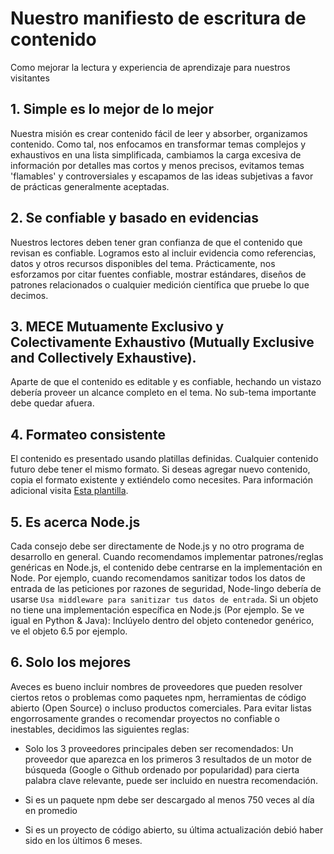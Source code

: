# Nuestro manifiesto de escritura de contenido

Como mejorar la lectura y experiencia de aprendizaje para nuestros visitantes

## 1. Simple es lo mejor de lo mejor

Nuestra misión es crear contenido fácil de leer y absorber, organizamos contenido. Como tal, nos enfocamos en transformar temas complejos y exhaustivos en una lista simplificada, cambiamos la carga excesiva de información por detalles mas cortos y menos precisos, evitamos temas 'flamables' y controversiales y escapamos de las ideas subjetivas a favor de prácticas generalmente aceptadas.

## 2. Se confiable y basado en evidencias

Nuestros lectores deben tener gran confianza de que el contenido que revisan es confiable. Logramos esto al incluir evidencia como referencias, datos y otros recursos disponibles del tema. Prácticamente, nos esforzamos por citar fuentes confiable, mostrar estándares, diseños de patrones relacionados o cualquier medición científica que pruebe lo que decimos.

## 3. MECE Mutuamente Exclusivo y Colectivamente Exhaustivo (Mutually Exclusive and Collectively Exhaustive).

Aparte de que el contenido es editable y es confiable, hechando un vistazo debería proveer un alcance completo en el tema. No sub-tema importante debe quedar afuera.

## 4. Formateo consistente

El contenido es presentado usando platillas definidas. Cualquier contenido futuro debe tener el mismo formato. Si deseas agregar nuevo contenido, copia el formato existente y extiéndelo como necesites. Para información adicional visita [Esta plantilla](https://github.com/goldbergyoni/nodebestpractices/blob/master/sections/template.md).

## 5. Es acerca Node.js

Cada consejo debe ser directamente de Node.js y no otro programa de desarrollo en general. Cuando recomendamos implementar patrones/reglas genéricas en Node.js, el contenido debe centrarse en la implementación en Node. Por ejemplo, cuando recomendamos sanitizar todos los datos de entrada de las peticiones por razones de seguridad, Node-lingo debería de usarse `Usa middleware para sanitizar tus datos de entrada`. Si un objeto no tiene una implementación específica en Node.js (Por ejemplo. Se ve igual en Python & Java): Inclúyelo dentro del objeto contenedor genérico, ve el objeto 6.5 por ejemplo.

## 6. Solo los mejores

Aveces es bueno incluir nombres de proveedores que pueden resolver ciertos retos o problemas como paquetes npm, herramientas de código abierto (Open Source) o incluso productos comerciales. Para evitar listas engorrosamente grandes o recomendar proyectos no confiable o inestables, decidimos las siguientes reglas:

- Solo los 3 proveedores principales deben ser recomendados: Un proveedor que aparezca en los primeros 3 resultados de un motor de búsqueda (Google o Github ordenado por popularidad) para cierta palabra clave relevante, puede ser incluido en nuestra recomendación.

- Si es un paquete npm debe ser descargado al menos 750 veces al día en promedio

- Si es un proyecto de código abierto, su última actualización debió haber sido en los últimos 6 meses.